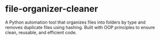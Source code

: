 # file-organizer-cleaner
A Python automation tool that organizes files into folders by type and removes duplicate files using hashing. Built with OOP principles to ensure clean, reusable, and efficient code.
